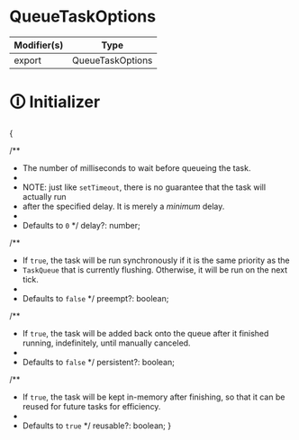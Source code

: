 # QueueTaskOptions

| Modifier(s)                            | Type                     |
|----------------------------------------|--------------------------|
| export | QueueTaskOptions |

# &#128712; Initializer

{

/**

* The number of milliseconds to wait before queueing the task.
*
* NOTE: just like `setTimeout`, there is no guarantee that the task will actually run
* after the specified delay. It is merely a *minimum* delay.
*
* Defaults to `0`
*/
delay?: number;

/**

* If `true`, the task will be run synchronously if it is the same priority as the
* `TaskQueue` that is currently flushing. Otherwise, it will be run on the next tick.
*
* Defaults to `false`
*/
preempt?: boolean;

/**

* If `true`, the task will be added back onto the queue after it finished running, indefinitely, until manually canceled.
*
* Defaults to `false`
*/
persistent?: boolean;

/**

* If `true`, the task will be kept in-memory after finishing, so that it can be reused for future tasks for efficiency.
*
* Defaults to `true`
*/
reusable?: boolean;
}